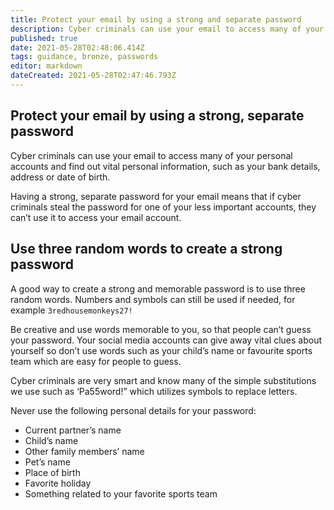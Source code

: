 ```yaml
---
title: Protect your email by using a strong and separate password
description: Cyber criminals can use your email to access many of your personal accounts, leaving you vulnerable to identity theft.
published: true
date: 2021-05-28T02:48:06.414Z
tags: guidance, bronze, passwords
editor: markdown
dateCreated: 2021-05-28T02:47:46.793Z
---
```


## Protect your email by using a strong, separate password

Cyber criminals can use your email to access many of your personal accounts and find out vital personal information, such as your bank details, address or date of birth.

Having a strong, separate password for your email means that if cyber criminals steal the password for one of your less important accounts, they can’t use it to access your email account.

## Use three random words to create a strong password

A good way to create a strong and memorable password is to use three random words. Numbers and symbols can still be used if needed, for example `3redhousemonkeys27!`

Be creative and use words memorable to you, so that people can’t guess your password. Your social media accounts can give away vital clues about yourself so don’t use words such as your child’s name or favourite sports team which are easy for people to guess.

Cyber criminals are very smart and know many of the simple substitutions we use such as ‘Pa55word!” which utilizes symbols to replace letters.

Never use the following personal details for your password:

-   Current partner’s name
-   Child’s name
-   Other family members’ name
-   Pet’s name
-   Place of birth
-   Favorite holiday
-   Something related to your favorite sports team